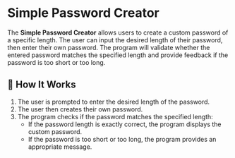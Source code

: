 # Simple Password Creator

The **Simple Password Creator** allows users to create a custom password of a specific length. The user can input the desired length of their password, then enter their own password. The program will validate whether the entered password matches the specified length and provide feedback if the password is too short or too long.

## 🚀 How It Works

1. The user is prompted to enter the desired length of the password.
2. The user then creates their own password.
3. The program checks if the password matches the specified length:
   - If the password length is exactly correct, the program displays the custom password.
   - If the password is too short or too long, the program provides an appropriate message.
